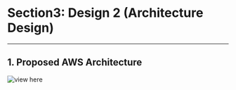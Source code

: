 # Section3: Design 2 (Architecture Design)
---
## 1. Proposed AWS Architecture

![view here](design2.drawio)

